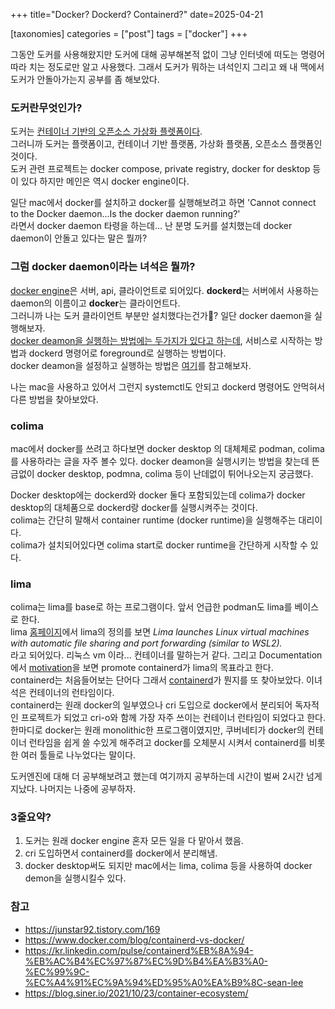 +++
title="Docker? Dockerd? Containerd?"
date=2025-04-21

[taxonomies]
categories = ["post"]
tags = ["docker"]
+++

그동안 도커를 사용해왔지만 도커에 대해 공부해본적 없이 그냥 인터넷에 떠도는 명령어 따라 치는 정도로만 알고 사용했다. 그래서 도커가 뭐하는 녀석인지 그리고 왜 내 맥에서 도커가 안돌아가는지 공부를 좀 해보았다.
### 도커란무엇인가?
도커는 [컨테이너 기반의 오픈소스 가상화 플렛폼이다](https://subicura.com/2017/01/19/docker-guide-for-beginners-1.html).  
그러니까 도커는 플랫폼이고,  컨테이너 기반 플랫폼,  가상화 플랫폼,  오픈소스 플랫폼인 것이다.  
도커 관련 프로젝트는 docker compose, private registry, docker for desktop 등이 있다 하지만 메인은 역시 docker engine이다.

일단 mac에서 docker를 설치하고 docker를 실행해보려고 하면 'Cannot connect to the Docker daemon...Is the docker daemon running?'  
라면서 docker daemon 타령을 하는데... 난 분명 도커를 설치했는데 docker daemon이 안돌고 있다는 말은 뭘까?  

### 그럼 docker daemon이라는 녀석은 뭘까?
[docker engine](https://docs.docker.com/engine/)은 서버, api, 클라이언트로 되어있다. **dockerd**는 서버에서 사용하는 daemon의 이름이고 **docker**는 클라이언트다.  
그러니까 나는 도커 클라이언트 부분만 설치했다는건가🤔? 일단 docker daemon을 실행해보자.  
[docker deamon을 실행하는 방법에는 두가지가 있다고 하는데](https://docs.docker.com/engine/daemon/start/),  서비스로 시작하는 방법과 dockerd 명령어로 foreground로 실행하는 방법이다.  
docker deamon을 설정하고 실행하는 방법은  [여기](https://junstar92.tistory.com/169)를 참고해보자.
  
나는 mac을 사용하고 있어서 그런지 systemctl도 안되고 dockerd 명령어도 안먹혀서 다른 방법을 찾아보았다.

### colima
mac에서 docker를 쓰려고 하다보면 docker desktop 의 대체체로 podman, colima를 사용하라는 글을 자주 볼수 있다.
docker deamon을 실행시키는 방법을 찾는데 뜬금없이 docker desktop, podmna, colima 등이 난데없이 튀어나오는지 궁금했다.
  
Docker desktop에는 dockerd와 docker 둘다 포함되있는데 colima가 docker desktop의 대체품으로 dockerd랑 docker를 실행시켜주는 것이다.  
colima는 간단히 말해서 container runtime (docker runtime)을 실행해주는 대리이다.  
colima가 설치되어있다면 colima start로 docker runtime을  간단하게 시작할 수 있다.    



### lima
colima는 lima를 base로 하는 프로그램이다. 앞서 언급한 podman도 lima를 베이스로 한다.  
lima [홈페이지](https://lima-vm.io/)에서 lima의 정의를 보면 
_Lima launches Linux virtual machines with automatic file sharing and port forwarding (similar to WSL2)._  
라고 되어있다. 리눅스 vm 이라... 컨테이너를 말하는거 같다.
그리고 Documentation 에서 [motivation](https://lima-vm.io/docs/#motivation)을 보면 promote containerd가 lima의 목표라고 한다.  
containerd는 처음들어보는  단어다  그래서 [containerd](https://containerd.io/ )가 뭔지를 또 찾아보았다.  이녀석은 컨테이너의 런타임이다.  
containerd는 원래 docker의 일부였으나 cri 도입으로 docker에서 분리되어 독자적인 프로젝트가 되었고 cri-o와 함께 가장 자주 쓰이는 컨테이너 런타임이 되었다고 한다.  
한마디로 docker는 원래 monolithic한 프로그램이였지만, 쿠버네티가 docker의 컨테이너 런타임을 쉽게 쓸 수있게 해주려고 docker를 오체분시 시켜서 containerd를 비롯한 여러 툴들로 나누었다는 말이다.  

도커엔진에 대해 더 공부해보려고 했는데 여기까지 공부하는데 시간이 벌써 2시간 넘게 지났다. 나머지는 나중에 공부하자.  

### 3줄요약?
1. 도커는 원래 docker engine 혼자 모든 일을 다 맡아서 했음.
2. cri 도입하면서 containerd를 docker에서 분리해냄.
3. docker desktop써도 되지만 mac에서는 lima, colima 등을 사용하여 docker demon을 실행시킬수 있다.


### 참고
* https://junstar92.tistory.com/169
* https://www.docker.com/blog/containerd-vs-docker/
* https://kr.linkedin.com/pulse/containerd%EB%8A%94-%EB%AC%B4%EC%97%87%EC%9D%B4%EA%B3%A0-%EC%99%9C-%EC%A4%91%EC%9A%94%ED%95%A0%EA%B9%8C-sean-lee
* https://blog.siner.io/2021/10/23/container-ecosystem/
